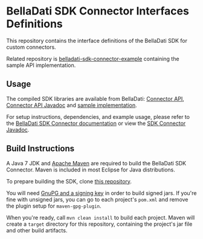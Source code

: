 # BellaDati SDK Connector Interfaces Definitions

This repository contains the interface definitions of the BellaDati SDK for custom connectors.

Related repository is [belladati-sdk-connector-example](https://github.com/BellaDati/belladati-sdk-connector-example/) containing the sample API implementation.

## Usage

The compiled SDK libraries are available from BellaDati: [Connector API](http://api.belladati.com/sdk-connector/0.9.0/sdk-connector-api-0.9.0.jar), [Connector API Javadoc](http://api.belladati.com/sdk-connector/0.9.0/sdk-connector-api-0.9.0-javadoc.jar) and [sample implementation](http://api.belladati.com/sdk-connector/0.9.0/sdk-connector-example-0.9.0.jar).

For setup instructions, dependencies, and example usage, please refer to the [BellaDati SDK Connector documentation](http://support.belladati.com/techdoc/Connector+SDK) or view the [SDK Connector Javadoc](http://api.belladati.com/sdk-connector/0.9.0/javadoc/).

## Build Instructions

A Java 7 JDK and [Apache Maven](http://maven.apache.org/) are required to build the BellaDati SDK Connector. Maven is included in most Eclipse for Java distributions.

To prepare building the SDK, clone [this repository](https://github.com/BellaDati/belladati-sdk-connector-api).

You will need [GnuPG and a signing key](https://docs.sonatype.org/display/Repository/How+To+Generate+PGP+Signatures+With+Maven) in order to build signed jars. If you're fine with unsigned jars, you can go to each project's `pom.xml` and remove the plugin setup for `maven-gpg-plugin`.

When you're ready, call `mvn clean install` to build each project. Maven will create a `target` directory for this repository, containing the project's jar file and other build artifacts.
